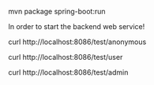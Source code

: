  mvn package spring-boot:run
 
 In order to start the backend web service!
 
 curl http://localhost:8086/test/anonymous
 
 curl http://localhost:8086/test/user
 
 curl http://localhost:8086/test/admin
 
 